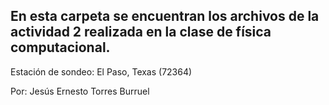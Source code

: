 ## En esta carpeta se encuentran los archivos de la actividad 2 realizada en la clase de física computacional.

Estación de sondeo: El Paso, Texas (72364)

Por: Jesús Ernesto Torres Burruel
